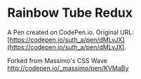 # Rainbow Tube Redux

A Pen created on CodePen.io. Original URL: [https://codepen.io/suth_a/pen/dMLvJX](https://codepen.io/suth_a/pen/dMLvJX).

Forked from Massimo's CSS Wave http://codepen.io/_massimo/pen/KVMaBy

